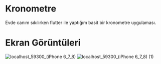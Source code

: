 # Kronometre
 Evde canım sıkılırken flutter ile yaptığım basit bir kronometre uygulaması.
 
 # Ekran Görüntüleri
 
 ![localhost_59300_(iPhone 6_7_8)](https://user-images.githubusercontent.com/14194362/146978821-65924293-3bec-4c42-97b6-d2a69d9e1239.png)
 ![localhost_59300_(iPhone 6_7_8) (1)](https://user-images.githubusercontent.com/14194362/146978831-4a4472cb-6969-439f-bfd4-1b084ffbe0e1.png)
